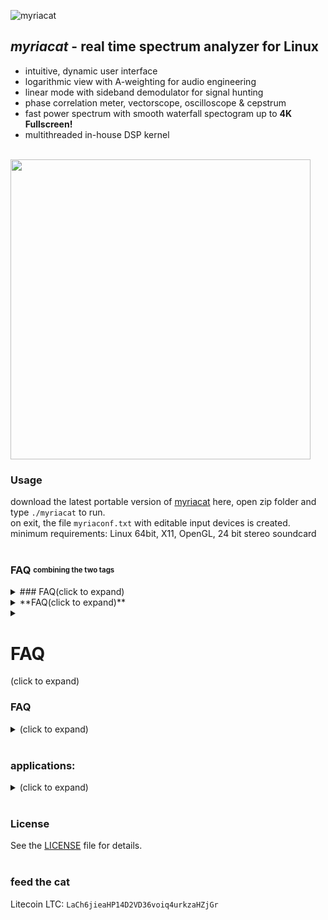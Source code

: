 ![myriacat](../main/myriacat.gif)

## *myriacat* - real time spectrum analyzer for Linux
- intuitive, dynamic user interface
- logarithmic view with A-weighting for audio engineering
- linear mode with sideband demodulator for signal hunting
- phase correlation meter, vectorscope, oscilloscope & cepstrum
- fast power spectrum with smooth waterfall spectogram up to **4K Fullscreen!**
- multithreaded in-house DSP kernel<br><br>

<img src="../main/block_diagram.png" width="480" />


### Usage
download the latest portable version of [myriacat](https://github.com/myriacat/myriacat/releases/latest/download/myriacat_v1.0_beta.tar.gz) here, 
open zip folder and type `./myriacat` to run.<br>
on exit, the file `myriaconf.txt` with editable input devices is created.<br>
minimum requirements: Linux 64bit, X11, OpenGL, 24 bit stereo soundcard<br><br>


### FAQ  <sub><sup>combining the two tags</sup></sub>




<details>
<summary>### FAQ(click to expand)</summary><br>
blabla test<br>
</details>

<details>
<summary>**FAQ(click to expand)**</summary><br>
blabla test<br>
</details>

<details>
<summary><h1>FAQ</h1>(click to expand)</summary><br>
blabla test<br>
</details>





### FAQ
<details>
<summary>(click to expand)</summary><br>

**no signals are shown when music/youtube/etc.. is played:**<br>
linux does not route the speaker-output back to programs.<br>
you need a virtual adapter, a software or a hardware loopback (cable)<br>
easiest way with pulseaudio is to install "pavucontrol" and set "monitor of built-in Audio" under recording.<br>

**only 44k1 and 48k sps are selectable**<br>
those are the supported hardware rates. to use other samplerates, use a softwaredevice like "default" (OS does resampling).<br>

**playback of a 192kHz audiofile is cutoff at 24kHz**<br>
192ksps (96kHz signal) input will be shown if a suitable HW device is selected.<br>
to monitor recorded samples, the alsa config of linux needs to be modifed, as its usually capped at 48ksps (24khz).<br>
</details><br>

### applications:
<details>
<summary>(click to expand)</summary><br>
  
**logarithmic audio view:**<br>
real time monitoring, lossy compression quality analysis.<br>

**linear view:**<br>
scientific data visualization of analog signals, seismic logging, biofeedback research,<br>  
ELF, VLF ,Schumann resonances, lightinings, whistlers, sferics,<br>
time signals, ripple control, DCF77, mains and trainpower, smartmeter, Grimeton Radio (SAQ),<br>
naval/marine/submarine communications, aviation beacons, alpha navigation,<br>
bat detector<br>

**upper sideband demodulator:**<br>
select, filter, up/downconvert and listen to selected bandwidths from 270 millihertz to full 96kHz<br>

**spectrogram:**<br>
logging and averaging of data up to one year.<br>

**cepstrum:**<br>
inspection of motors and gearboxes, speaker detection<br>
</details><br>


### License
See the [LICENSE](../main/LICENSE.txt) file for details.<br><br>

### feed the cat
Litecoin LTC: `LaCh6jieaHP14D2VD36voiq4urkzaHZjGr`<br>
